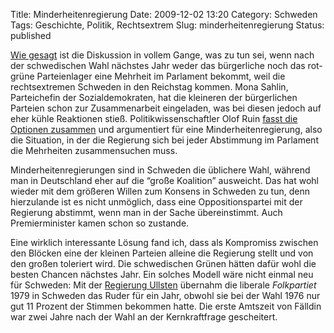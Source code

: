 Title: Minderheitenregierung
Date: 2009-12-02 13:20
Category: Schweden
Tags: Geschichte, Politik, Rechtsextrem
Slug: minderheitenregierung
Status: published

[Wie
gesagt](http://www.fiket.de/2009/11/23/zentrum-und-christdemokraten-raus-schwedendemokraten-rein/)
ist die Diskussion in vollem Gange, was zu tun sei, wenn nach der
schwedischen Wahl nächstes Jahr weder das bürgerliche noch das rot-grüne
Parteienlager eine Mehrheit im Parlament bekommt, weil die
rechtsextremen Schweden in den Reichstag kommen. Mona Sahlin,
Parteichefin der Sozialdemokraten, hat die kleineren der bürgerlichen
Parteien schon zur Zusammenarbeit eingeladen, was bei diesen jedoch auf
eher kühle Reaktionen stieß. Politikwissenschaftler Olof Ruin [fasst die
Optionen
zusammen](http://www.dn.se/opinion/debatt/mp-kan-fa-nyckelposition-i-ett-kaotiskt-lage-efter-valet-1.1003623)
und argumentiert für eine Minderheitenregierung, also die Situation, in
der die Regierung sich bei jeder Abstimmung im Parlament die Mehrheiten
zusammensuchen muss.

Minderheitenregierungen sind in Schweden die üblichere Wahl, während man
in Deutschland eher auf die “große Koalition” ausweicht. Das hat wohl
wieder mit dem größeren Willen zum Konsens in Schweden zu tun, denn
hierzulande ist es nicht unmöglich, dass eine Oppositionspartei mit der
Regierung abstimmt, wenn man in der Sache übereinstimmt. Auch
Premierminister kamen schon so zustande.

Eine wirklich interessante Lösung fand ich, dass als Kompromiss zwischen
den Blöcken eine der kleinen Parteien alleine die Regierung stellt und
von den großen toleriert wird. Die schwedischen Grünen hätten dafür wohl
die besten Chancen nächstes Jahr. Ein solches Modell wäre nicht einmal
neu für Schweden: Mit der [Regierung
Ullsten](http://sv.wikipedia.org/wiki/Regeringen_Ullsten) übernahm die
liberale *Folkpartiet* 1979 in Schweden das Ruder für ein Jahr, obwohl
sie bei der Wahl 1976 nur gut 11 Prozent der Stimmen bekommen hatte. Die
erste Amtszeit von Fälldin war zwei Jahre nach der Wahl an der
Kernkraftfrage gescheitert.

